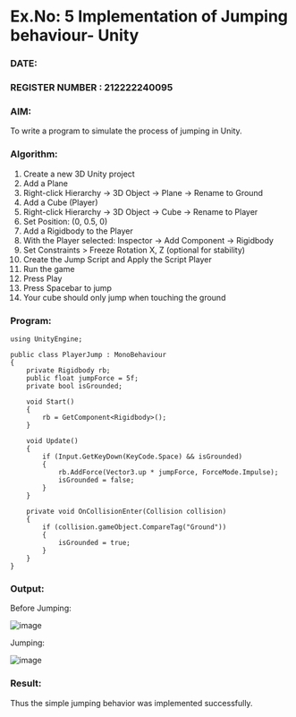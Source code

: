 # Ex.No: 5  Implementation of Jumping  behaviour- Unity
### DATE:                                                                            
### REGISTER NUMBER : 212222240095
### AIM: 
To write a program to simulate the process of jumping in Unity.
### Algorithm:

1. Create a new 3D Unity project
2. Add a Plane
3. Right-click Hierarchy → 3D Object → Plane → Rename to Ground
4. Add a Cube (Player)
5. Right-click Hierarchy → 3D Object → Cube → Rename to Player
6. Set Position: (0, 0.5, 0)
7. Add a Rigidbody to the Player
8. With the Player selected: Inspector → Add Component → Rigidbody
9. Set Constraints > Freeze Rotation X, Z (optional for stability)
10. Create the Jump Script and Apply the Script Player
11. Run the game
12. Press Play
13. Press Spacebar to jump
14. Your cube should only jump when touching the ground

### Program:
```
using UnityEngine;

public class PlayerJump : MonoBehaviour
{
    private Rigidbody rb;
    public float jumpForce = 5f;
    private bool isGrounded;

    void Start()
    {
        rb = GetComponent<Rigidbody>();
    }

    void Update()
    {
        if (Input.GetKeyDown(KeyCode.Space) && isGrounded)
        {
            rb.AddForce(Vector3.up * jumpForce, ForceMode.Impulse);
            isGrounded = false;
        }
    }

    private void OnCollisionEnter(Collision collision)
    {
        if (collision.gameObject.CompareTag("Ground"))
        {
            isGrounded = true;
        }
    }
}
```
### Output:
Before Jumping:

![image](https://github.com/user-attachments/assets/ef3a5e62-6339-4fa1-b801-8b0e900b51fb)

Jumping:

![image](https://github.com/user-attachments/assets/3a231701-694a-4dc3-9d8c-50911ab6b0f2)


### Result:
Thus the simple jumping behavior was implemented successfully.
